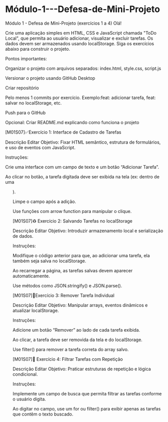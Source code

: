 # Módulo-1---Defesa-de-Mini-Projeto
Módulo 1 - Defesa de Mini-Projeto (exercícios 1 a 4)
Olá!

Crie uma aplicação simples em HTML, CSS e JavaScript chamada "ToDo Local", que permita ao usuário adicionar, visualizar e excluir tarefas. Os dados devem ser armazenados usando localStorage. Siga os exercícios abaixo para construir o projeto.

Pontos importantes:

Organizar o projeto com arquivos separados: index.html, style.css, script.js

Versionar o projeto usando GitHub Desktop

Criar repositório

Pelo menos 1 commits por exercício. Exemplo:feat: adicionar tarefa, feat: salvar no localStorage, etc.

Push para o GitHub

Opcional: Criar README.md explicando como funciona o projeto

[M01S07]✅Exercício 1: Interface de Cadastro de Tarefas

Descrição
Editar
Objetivo: Fixar HTML semântico, estrutura de formulários, e uso de eventos com JavaScript.

Instruções:

Crie uma interface com um campo de texto e um botão “Adicionar Tarefa”.

Ao clicar no botão, a tarefa digitada deve ser exibida na tela (ex: dentro de uma <ul>).

Limpe o campo após a adição.

Use funções com arrow function para manipular o clique.

[M01S07]♻️ Exercício 2: Salvando Tarefas no localStorage

Descrição
Editar
Objetivo: Introduzir armazenamento local e serialização de dados.

Instruções:

Modifique o código anterior para que, ao adicionar uma tarefa, ela também seja salva no localStorage.

Ao recarregar a página, as tarefas salvas devem aparecer automaticamente.

Use métodos como JSON.stringify() e JSON.parse().

[M01S07]🧽Exercício 3: Remover Tarefa Individual

Descrição
Editar
Objetivo: Manipular arrays, eventos dinâmicos e atualizar localStorage.

Instruções:

Adicione um botão “Remover” ao lado de cada tarefa exibida.

Ao clicar, a tarefa deve ser removida da tela e do localStorage.

Use filter() para remover a tarefa correta do array salvo.

[M01S07]🧰 Exercício 4: Filtrar Tarefas com Repetição

Descrição
Editar
Objetivo: Praticar estruturas de repetição e lógica condicional.

Instruções:

Implemente um campo de busca que permita filtrar as tarefas conforme o usuário digita.

Ao digitar no campo, use um for ou filter() para exibir apenas as tarefas que contêm o texto buscado.
